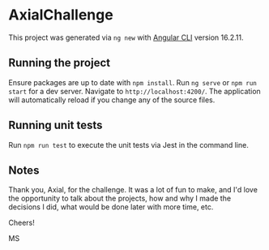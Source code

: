 # AxialChallenge

This project was generated via `ng new` with [Angular CLI](https://github.com/angular/angular-cli) version 16.2.11.

## Running the project

Ensure packages are up to date with `npm install`. Run `ng serve` or `npm run start` for a dev server. Navigate to `http://localhost:4200/`. The application will automatically reload if you change any of the source files.

## Running unit tests

Run `npm run test` to execute the unit tests via Jest in the command line.

## Notes

Thank you, Axial, for the challenge. It was a lot of fun to make, and I'd love the opportunity to talk about the projects, how and why I made the decisions I did, what would be done later with more time, etc.

Cheers!

MS
